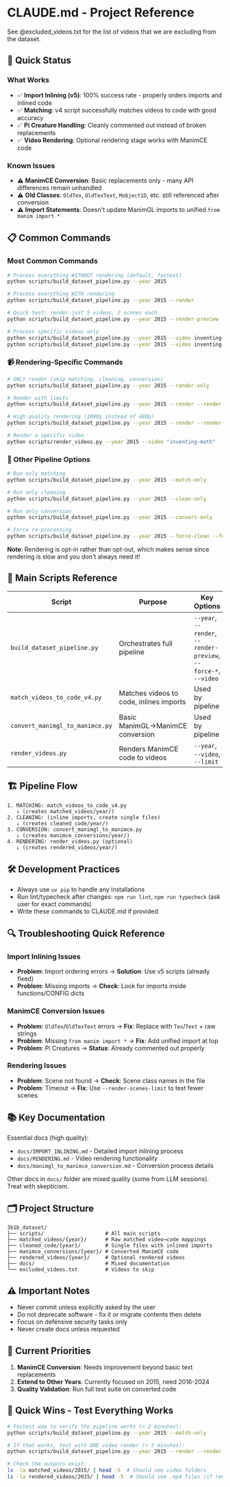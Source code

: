 # CLAUDE.md - Project Reference

See @excluded_videos.txt for the list of videos that we are excluding from the dataset.

## 🚀 Quick Status

### What Works
- ✅ **Import Inlining (v5)**: 100% success rate - properly orders imports and inlined code
- ✅ **Matching**: v4 script successfully matches videos to code with good accuracy
- ✅ **Pi Creature Handling**: Cleanly commented out instead of broken replacements
- ✅ **Video Rendering**: Optional rendering stage works with ManimCE code

### Known Issues
- ⚠️ **ManimCE Conversion**: Basic replacements only - many API differences remain unhandled
- ⚠️ **Old Classes**: `OldTex`, `OldTexText`, `Mobject1D`, etc. still referenced after conversion
- ⚠️ **Import Statements**: Doesn't update ManimGL imports to unified `from manim import *`

## 📋 Common Commands

### Most Common Commands

```bash
# Process everything WITHOUT rendering (default, fastest)
python scripts/build_dataset_pipeline.py --year 2015

# Process everything WITH rendering
python scripts/build_dataset_pipeline.py --year 2015 --render

# Quick test: render just 5 videos, 2 scenes each
python scripts/build_dataset_pipeline.py --year 2015 --render-preview

# Process specific videos only
python scripts/build_dataset_pipeline.py --year 2015 --video inventing-math
python scripts/build_dataset_pipeline.py --year 2015 --video inventing-math --video moser --render
```

### 📹 Rendering-Specific Commands

```bash
# ONLY render (skip matching, cleaning, conversion)
python scripts/build_dataset_pipeline.py --year 2015 --render-only

# Render with limits
python scripts/build_dataset_pipeline.py --year 2015 --render --render-limit 10 --render-scenes-limit 2

# High quality rendering (1080p instead of 480p)
python scripts/build_dataset_pipeline.py --year 2015 --render --render-quality production

# Render a specific video
python scripts/render_videos.py --year 2015 --video "inventing-math"
```

### 🔧 Other Pipeline Options

```bash
# Run only matching
python scripts/build_dataset_pipeline.py --year 2015 --match-only

# Run only cleaning
python scripts/build_dataset_pipeline.py --year 2015 --clean-only

# Run only conversion
python scripts/build_dataset_pipeline.py --year 2015 --convert-only

# Force re-processing
python scripts/build_dataset_pipeline.py --year 2015 --force-clean --force-convert
```

**Note**: Rendering is opt-in rather than opt-out, which makes sense since rendering is slow and you don't always need it!

## 📁 Main Scripts Reference

| Script | Purpose | Key Options |
|--------|---------|------------|
| `build_dataset_pipeline.py` | Orchestrates full pipeline | `--year`, `--render`, `--render-preview`, `--force-*`, `--video` |
| `match_videos_to_code_v4.py` | Matches videos to code, inlines imports | Used by pipeline |
| `convert_manimgl_to_manimce.py` | Basic ManimGL→ManimCE conversion | Used by pipeline |
| `render_videos.py` | Renders ManimCE code to videos | `--year`, `--video`, `--limit` |

## 🏗️ Pipeline Flow

```
1. MATCHING: match_videos_to_code_v4.py
   ↓ (creates matched_videos/year/)
2. CLEANING: (inline imports, create single files)
   ↓ (creates cleaned_code/year/)  
3. CONVERSION: convert_manimgl_to_manimce.py
   ↓ (creates manimce_conversions/year/)
4. RENDERING: render_videos.py (optional)
   ↓ (creates rendered_videos/year/)
```

## 🛠️ Development Practices

- Always use `uv pip` to handle any installations
- Run lint/typecheck after changes: `npm run lint`, `npm run typecheck` (ask user for exact commands)
- Write these commands to CLAUDE.md if provided

## 🔍 Troubleshooting Quick Reference

### Import Inlining Issues
- **Problem**: Import ordering errors → **Solution**: Use v5 scripts (already fixed)
- **Problem**: Missing imports → **Check**: Look for imports inside functions/CONFIG dicts

### ManimCE Conversion Issues
- **Problem**: `OldTex`/`OldTexText` errors → **Fix**: Replace with `Tex`/`Text` + raw strings
- **Problem**: Missing `from manim import *` → **Fix**: Add unified import at top
- **Problem**: Pi Creatures → **Status**: Already commented out properly

### Rendering Issues
- **Problem**: Scene not found → **Check**: Scene class names in the file
- **Problem**: Timeout → **Fix**: Use `--render-scenes-limit` to test fewer scenes

## 📚 Key Documentation

Essential docs (high quality):
- `docs/IMPORT_INLINING.md` - Detailed import inlining process
- `docs/RENDERING.md` - Video rendering functionality  
- `docs/manimgl_to_manimce_conversion.md` - Conversion process details

Other docs in `docs/` folder are mixed quality (some from LLM sessions). Treat with skepticism.

## 🗂️ Project Structure

```
3b1b_dataset/
├── scripts/                    # All main scripts
├── matched_videos/{year}/      # Raw matched video→code mappings
├── cleaned_code/{year}/        # Single files with inlined imports
├── manimce_conversions/{year}/ # Converted ManimCE code
├── rendered_videos/{year}/     # Optional rendered videos
├── docs/                       # Mixed documentation
└── excluded_videos.txt         # Videos to skip
```

## ⚠️ Important Notes

- Never commit unless explicitly asked by the user
- Do not deprecate software - fix it or migrate contents then delete
- Focus on defensive security tasks only
- Never create docs unless requested

## 🎯 Current Priorities

1. **ManimCE Conversion**: Needs improvement beyond basic text replacements
2. **Extend to Other Years**: Currently focused on 2015, need 2016-2024
3. **Quality Validation**: Run full test suite on converted code

## 🏃 Quick Wins - Test Everything Works

```bash
# Fastest way to verify the pipeline works (< 2 minutes):
python scripts/build_dataset_pipeline.py --year 2015 --match-only

# If that works, test with ONE video render (< 5 minutes):
python scripts/build_dataset_pipeline.py --year 2015 --render --render-limit 1 --render-scenes-limit 1

# Check the outputs exist:
ls -la matched_videos/2015/ | head -5  # Should see video folders
ls -la rendered_videos/2015/ | head -5  # Should see .mp4 files (if rendered)
```